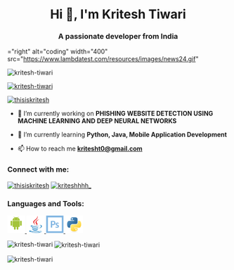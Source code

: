 <h1 align="center">Hi 👋, I'm Kritesh Tiwari</h1>
<h3 align="center">A passionate developer from India</h3>

<img align>="right" alt="coding" width="400" src="https://www.lambdatest.com/resources/images/news24.gif"

<p align="left"> <img src="https://komarev.com/ghpvc/?username=kritesh-tiwari&label=Profile%20views&color=0e75b6&style=flat" alt="kritesh-tiwari" /> </p>

<p align="left"> <a href="https://github.com/ryo-ma/github-profile-trophy"><img src="https://github-profile-trophy.vercel.app/?username=kritesh-tiwari" alt="kritesh-tiwari" /></a> </p>

<p align="left"> <a href="https://twitter.com/thisiskritesh" target="blank"><img src="https://img.shields.io/twitter/follow/thisiskritesh?logo=twitter&style=for-the-badge" alt="thisiskritesh" /></a> </p>

- 🔭 I’m currently working on **PHISHING WEBSITE DETECTION USING MACHINE LEARNING AND DEEP NEURAL NETWORKS**

- 🌱 I’m currently learning **Python, Java, Mobile Application Development**

- 📫 How to reach me **kritesht0@gmail.com**

<h3 align="left">Connect with me:</h3>
<p align="left">
<a href="https://twitter.com/thisiskritesh" target="blank"><img align="center" src="https://raw.githubusercontent.com/rahuldkjain/github-profile-readme-generator/master/src/images/icons/Social/twitter.svg" alt="thisiskritesh" height="30" width="40" /></a>
<a href="https://instagram.com/kriteshhhh_" target="blank"><img align="center" src="https://raw.githubusercontent.com/rahuldkjain/github-profile-readme-generator/master/src/images/icons/Social/instagram.svg" alt="kriteshhhh_" height="30" width="40" /></a>
</p>

<h3 align="left">Languages and Tools:</h3>
<p align="left"> <a href="https://developer.android.com" target="_blank" rel="noreferrer"> <img src="https://raw.githubusercontent.com/devicons/devicon/master/icons/android/android-original-wordmark.svg" alt="android" width="40" height="40"/> </a> <a href="https://www.java.com" target="_blank" rel="noreferrer"> <img src="https://raw.githubusercontent.com/devicons/devicon/master/icons/java/java-original.svg" alt="java" width="40" height="40"/> </a> <a href="https://www.photoshop.com/en" target="_blank" rel="noreferrer"> <img src="https://raw.githubusercontent.com/devicons/devicon/master/icons/photoshop/photoshop-line.svg" alt="photoshop" width="40" height="40"/> </a> <a href="https://www.python.org" target="_blank" rel="noreferrer"> <img src="https://raw.githubusercontent.com/devicons/devicon/master/icons/python/python-original.svg" alt="python" width="40" height="40"/> </a> </p>

<p><img align="left" src="https://github-readme-stats.vercel.app/api/top-langs?username=kritesh-tiwari&show_icons=true&locale=en&layout=compact" alt="kritesh-tiwari" /></p>

<p>&nbsp;<img align="center" src="https://github-readme-stats.vercel.app/api?username=kritesh-tiwari&show_icons=true&locale=en" alt="kritesh-tiwari" /></p>

<p><img align="center" src="https://github-readme-streak-stats.herokuapp.com/?user=kritesh-tiwari&" alt="kritesh-tiwari" /></p>
